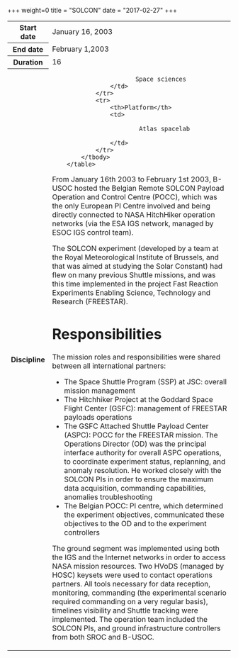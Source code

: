 +++
weight=0
title = "SOLCON"
date = "2017-02-27"
+++

<table class="table table-striped table-bordered">
            <tbody>
                <tr>
                    <th>Start date</th>
                    <td>January 16, 2003</td>
                </tr>
                <tr>
                    <th>End date</th>
                    <td>February 1,2003</td>
                </tr>
                <tr>
                    <th>Duration</th>
                    <td>16</td>
                </tr>
                <tr>
                    <th>Discipline</th>
                    <td>
                    
                           Space sciences
                    </td>
                </tr>
                <tr>
                    <th>Platform</th>
                    <td>
                   
                            Atlas spacelab
                  
                    </td>
                </tr>
            </tbody>
        </table>

From January 16th 2003 to February 1st 2003, B-USOC hosted the Belgian Remote SOLCON Payload Operation and Control Centre (POCC), which was the only European PI Centre involved and being directly connected to NASA HitchHiker operation networks (via the ESA IGS network, managed by ESOC IGS control team).

The SOLCON experiment (developed by a team at the Royal Meteorological Institute of Brussels, and that was aimed at studying the Solar Constant) had flew on many previous Shuttle missions, and was this time implemented in the project Fast Reaction Experiments Enabling Science, Technology and Research (FREESTAR).

Responsibilities
===================


The mission roles and responsibilities were shared between all international partners:

* The Space Shuttle Program (SSP) at JSC: overall mission management
* The Hitchhiker Project at the Goddard Space Flight Center (GSFC): management of FREESTAR payloads operations
* The GSFC Attached Shuttle Payload Center (ASPC): POCC for the FREESTAR mission. The Operations Director (OD) was the principal interface authority for overall ASPC operations, to coordinate experiment status, replanning, and anomaly resolution. He worked closely with the SOLCON PIs in order to ensure the maximum data acquisition, commanding capabilities, anomalies troubleshooting
* The Belgian POCC: PI centre, which determined the experiment objectives, communicated these objectives to the OD and to the experiment controllers 

The ground segment was implemented using both the IGS and the Internet networks in order to access NASA mission resources. Two HVoDS (managed by HOSC) keysets were used to contact operations partners. All tools necessary for data reception, monitoring, commanding (the experimental scenario required commanding on a very regular basis), timelines visibility and Shuttle tracking were implemented. The operation team included the SOLCON PIs, and ground infrastructure controllers from both SROC and B-USOC.
